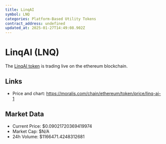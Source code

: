 ```yaml
---
title: LinqAI
symbol: LNQ
categories: Platform-Based Utility Tokens
contract_address: undefined
updated_at: 2025-01-27T14:49:08.902Z
---
```


# LinqAI (LNQ)
The [LinqAI token](https://moralis.com/chain/ethereum/token/price/linq-ai-1) is trading live on the ethereum blockchain.

## Links
- Price and chart: https://moralis.com/chain/ethereum/token/price/linq-ai-1

## Market Data
- Current Price: $0.09021720369419974
- Market Cap: $N/A
- 24h Volume: $1166471.4248312681
